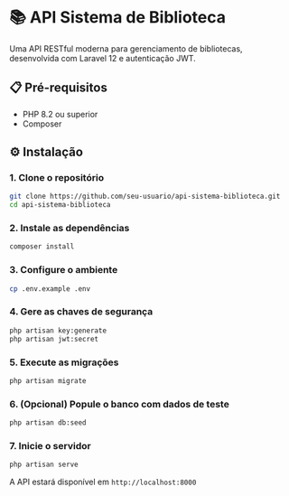 # 📚 API Sistema de Biblioteca

Uma API RESTful moderna para gerenciamento de bibliotecas, desenvolvida com Laravel 12 e autenticação JWT.

## 📋 Pré-requisitos

- PHP 8.2 ou superior
- Composer

## ⚙️ Instalação

### 1. Clone o repositório
```bash
git clone https://github.com/seu-usuario/api-sistema-biblioteca.git
cd api-sistema-biblioteca
```

### 2. Instale as dependências
```bash
composer install
```

### 3. Configure o ambiente
```bash
cp .env.example .env
```

### 4. Gere as chaves de segurança
```bash
php artisan key:generate
php artisan jwt:secret
```

### 5. Execute as migrações
```bash
php artisan migrate
```

### 6. (Opcional) Popule o banco com dados de teste
```bash
php artisan db:seed
```

### 7. Inicie o servidor
```bash
php artisan serve
```

A API estará disponível em `http://localhost:8000`

